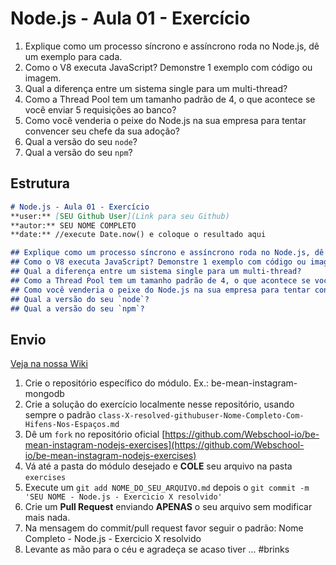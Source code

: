 # Node.js - Aula 01 - Exercício

1. Explique como um processo síncrono e assíncrono roda no Node.js, dê um exemplo para cada.
2. Como o V8 executa JavaScript? Demonstre 1 exemplo com código ou imagem.
3. Qual a diferença entre um sistema single para um multi-thread?
4. Como a Thread Pool tem um tamanho padrão de 4, o que acontece se você enviar 5 requisições ao banco?
5. Como você venderia o peixe do Node.js na sua empresa para tentar convencer seu chefe da sua adoção?
6. Qual a versão do seu `node`?
7. Qual a versão do seu `npm`?

## Estrutura

```md
# Node.js - Aula 01 - Exercício
**user:** [SEU Github User](Link para seu Github)
**autor:** SEU NOME COMPLETO
**date:** //execute Date.now() e coloque o resultado aqui

## Explique como um processo síncrono e assíncrono roda no Node.js, dê um exemplo para cada.
## Como o V8 executa JavaScript? Demonstre 1 exemplo com código ou imagem.
## Qual a diferença entre um sistema single para um multi-thread?
## Como a Thread Pool tem um tamanho padrão de 4, o que acontece se você enviar 5 requisições ao banco?
## Como você venderia o peixe do Node.js na sua empresa para tentar convencer seu chefe da sua adoção?
## Qual a versão do seu `node`?
## Qual a versão do seu `npm`?
```


## Envio

[Veja na nossa Wiki](https://github.com/Webschool-io/be-mean-instagram/wiki/Exerc%C3%ADcios)

1. Crie o repositório específico do módulo. Ex.: be-mean-instagram-mongodb
2. Crie a solução do exercício localmente nesse repositório, usando sempre o padrão `class-X-resolved-githubuser-Nome-Completo-Com-Hifens-Nos-Espaços.md`
3. Dê um `fork` no repositório oficial [https://github.com/Webschool-io/be-mean-instagram-nodejs-exercises](https://github.com/Webschool-io/be-mean-instagram-nodejs-exercises)
4. Vá até a pasta do módulo desejado e **COLE** seu arquivo na pasta `exercises`
5. Execute um `git add NOME_DO_SEU_ARQUIVO.md` depois o `git commit -m 'SEU NOME - Node.js - Exercicio X resolvido'`
5. Crie um **Pull Request** enviando **APENAS** o seu arquivo sem modificar mais nada.
6. Na mensagem do commit/pull request favor seguir o padrão: Nome Completo - Node.js - Exercicio X resolvido
7. Levante as mão para o céu e agradeça se acaso tiver ... #brinks
